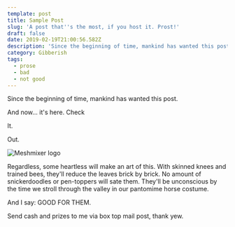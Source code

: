 ```yaml
---
template: post
title: Sample Post
slug: 'A post that''s the most, if you host it. Prost!'
draft: false
date: 2019-02-19T21:00:56.582Z
description: 'Since the beginning of time, mankind has wanted this post. '
category: Gibberish
tags:
  - prose
  - bad
  - not good
---
```

Since the beginning of time, mankind has wanted this post. 

And now... it's here. Check 

It.

Out.

![Meshmixer logo](/media/meshmixer-3d-printing-tool-logo.png "Meshmixer Logo")

Regardless, some heartless will make an art of this. With skinned knees and trained bees, they'll reduce the leaves brick by brick. No amount of snickerdoodles or pen-toppers will sate them. They'll be unconscious by the time we stroll through the valley in our pantomime horse costume.

And I say: GOOD FOR THEM.

Send cash and prizes to me via box top mail post, thank yew.
